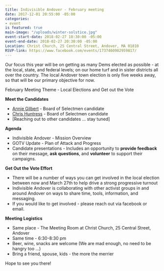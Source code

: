 ```yaml
---
title: Indivisible Andover - February meeting
date: 2017-12-01 20:55:00 -05:00
categories:
- event
is featured: true
main-image: "/uploads/winter-solstice.jpg"
event-start-date: 2018-02-27 18:30:00 -05:00
event-end-date: 2018-02-27 20:30:00 -05:00
Location: Christ Church, 25 Central Street, Andover, MA 01810
RSVP-link: https://www.facebook.com/events/1737460982959817/
---
```


Our focus this year will be on getting as many Dems elected as possible - at the local, state, and federal levels; on our home turf and in sister districts all over the country. The local Andover town election is only five weeks away, so that will be our primary objective for now.

February Meeting Theme - Local Elections and Get out the Vote
 
**Meet the Candidates** 
* [Annie Gilbert](https://annieforandover.org/) - Board of Selectmen candidate
* [Chris Huntress](http://www.huntressforselectman.com/) - Board of Selectmen candidate
* [Reaching out to other candidates ... stay tuned]

**Agenda**
* Indivisible Andover - Mission Overview
* GOTV Update - Plan of Attack and Progress
* Candidate presentations - Includes an opportunity to **provide feedback** on their message, **ask questions**, and **volunteer** to support their campaigns.

**Get Out the Vote Effort**
* There will be a number of ways you can get involved in the local election between now and March 27th to help drive a strong progressive turnout
* Indivisible Andover is collaborating with other activist groups in and around Andover on ways to share time, tools, information, and messaging. 
* If you would like to get involved - please reach out via facebook or email. 

**Meeting Logistics**
* Same place - The Meeting Room at Christ Church, 25 Central Street, Andover
* Same time - 6:30-8:30 pm
* Beer, wine, snacks are welcome (We are mad enough, no need to be hangry too ...)
* Bring a friend, spouse, kids - the more the merrier

Hope to see you there!